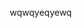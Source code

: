 wqwqyeqyewq

<!DOCTYPE html>
<html lang="pt-BR">
<head>
    <meta charset="UTF-8">
    <meta name="viewport" content="width=device-width, initial-scale=1.0">
    <title>Supermercado Bom Preço</title>
    <style>
        * {
            margin: 0;
            padding: 0;
            box-sizing: border-box;
        }

        body {
            font-family: Arial, sans-serif;
            background-color: #f4f4f4;
        }

        header {
            background-color: #2e8b57;
            color: white;
            padding: 20px;
            text-align: center;
        }

        nav {
            background-color: #3cb371;
            display: flex;
            justify-content: center;
            padding: 10px 0;
        }

        nav a {
            color: white;
            text-decoration: none;
            margin: 0 15px;
            font-weight: bold;
        }

        nav a:hover {
            text-decoration: underline;
        }

        .container {
            max-width: 1200px;
            margin: 30px auto;
            padding: 20px;
            display: grid;
            grid-template-columns: repeat(auto-fit, minmax(250px, 1fr));
            gap: 20px;
        }

        .produto {
            background-color: white;
            padding: 15px;
            border-radius: 5px;
            box-shadow: 0 2px 5px rgba(0,0,0,0.1);
            text-align: center;
        }

        .produto img {
            width: 100%;
            max-height: 150px;
            object-fit: contain;
        }

        .produto h3 {
            margin: 10px 0;
        }

        .produto p {
            color: green;
            font-weight: bold;
        }

        footer {
            background-color: #2e8b57;
            color: white;
            text-align: center;
            padding: 15px;
            margin-top: 30px;
        }
    </style>
</head>
<body>

    <header>
        <h1>Supermercado Bom Preço</h1>
        <p>Qualidade e economia para sua família</p>
    </header>

    <nav>
        <a href="#">Início</a>
        <a href="#">Produtos</a>
        <a href="#">Ofertas</a>
        <a href="#">Contato</a>
    </nav>

    <div class="container">
        <div class="produto">
            <img src="https://i.imgur.com/u7y762i.jpg" alt="Arroz">
            <h3>Arroz 5kg</h3>
            <p>R$ 25,90</p>
        </div>
        <div class="produto">
            <img src="https://i.imgur.com/qE4Jv0F.jpg" alt="Feijão">
            <h3>Feijão Preto 1kg</h3>
            <p>R$ 7,50</p>
        </div>
        <div class="produto">
            <img src="https://i.imgur.com/lM3xNfF.jpg" alt="Leite">
            <h3>Leite Integral 1L</h3>
            <p>R$ 4,20</p>
        </div>
        <div class="produto">
            <img src="https://i.imgur.com/1n5y5E0.jpg" alt="Óleo">
            <h3>Óleo de Soja 900ml</h3>
            <p>R$ 5,80</p>
        </div>
        <div class="produto">
            <img src="https://i.imgur.com/kS9wM9g.jpg" alt="Macarrão">
            <h3>Macarrão Espaguete</h3>
            <p>R$ 3,99</p>
        </div>
        <div class="produto">
            <img src="https://i.imgur.com/5BvjYn2.jpg" alt="Café">
            <h3>Café 500g</h3>
            <p>R$ 12,50</p>
        </div>
        <div class="produto">
            <img src="https://i.imgur.com/C3u2XgJ.jpg" alt="Açúcar">
            <h3>Açúcar 1kg</h3>
            <p>R$ 3,20</p>
        </div>
        <div class="produto">
            <img src="https://i.imgur.com/6jNf4z9.jpg" alt="Farinha de Trigo">
            <h3>Farinha de Trigo 1kg</h3>
            <p>R$ 4,10</p>
        </div>
    </div>

    <footer>
        <p>&copy; 2025 Supermercado Bom Preço - Todos os direitos reservados.</p>
    </footer>

</body>
</html>
